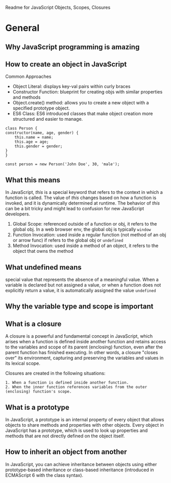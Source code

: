 Readme for JavaScript Objects, Scopes, Closures
# General

## Why JavaScript programming is amazing
## How to create an object in JavaScript
Common Approaches
- Object Literal: displays key-val pairs within curly braces
- Constructor Function: blueprint for creating objs with similar properties and methods
- Object.create() method: allows you to create a new object with a specified prototype object.
- ES6 Class:
ES6 introduced classes that make object creation more structured and easier to manage.


```
class Person {
constructor(name, age, gender) {
    this.name = name;
    this.age = age;
    this.gender = gender;
}
}

const person = new Person('John Doe', 30, 'male');
```
## What this means
In JavaScript, *this* is a special keyword that refers to the context in which a function is called. The value of *this* changes based on how a function is invoked, and it is dynamically determined at runtime. The behavior of *this* can be a bit tricky and might lead to confusion for new JavaScript developers.
1. Global Scope: referenced outside of a function or obj, it refers to the global obj. In a web browser env, the global obj is typically `window`
2. Function Invocation: used inside a regular function (not method of an obj or arrow func) if refers to the global obj or `undefined`
3. Method Invocation: used inside a method of an object, it refers to the object that owns the method
## What undefined means
special value that represents the absence of a meaningful value. When a variable is declared but not assigned a value, or when a function does not explicitly return a value, it is automatically assigned the value `undefined`
## Why the variable type and scope is important
## What is a closure
A closure is a powerful and fundamental concept in JavaScript, which arises when a function is defined inside another function and retains access to the variables and scope of its parent (enclosing) function, even after the parent function has finished executing. In other words, a closure "closes over" its environment, capturing and preserving the variables and values in its lexical scope.

Closures are created in the following situations:

    1. When a function is defined inside another function.
    2. When the inner function references variables from the outer (enclosing) function's scope.
## What is a prototype
In JavaScript, a prototype is an internal property of every object that allows objects to share methods and properties with other objects. Every object in JavaScript has a prototype, which is used to look up properties and methods that are not directly defined on the object itself.
## How to inherit an object from another
In JavaScript, you can achieve inheritance between objects using either prototype-based inheritance or class-based inheritance (introduced in ECMAScript 6 with the class syntax). 